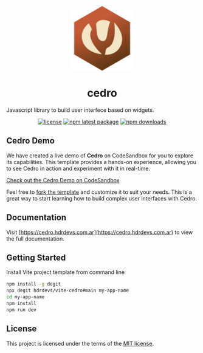 <p align="center">
  <img src="https://raw.githubusercontent.com/hdrdevs/cedro/main/public/cedro-logo.svg" alt="Cedro" width="170">
</p>

<h1 align="center">cedro</h1>

Javascript library to build user interfece based on widgets.

<div align="center">

[![license](https://img.shields.io/badge/license-MIT-blue.svg)](https://github.com/hdrdevs/cedro/blob/HEAD/LICENSE)
[![npm latest package](https://img.shields.io/npm/v/cedro)](https://www.npmjs.com/package/cedro)
[![npm downloads](https://img.shields.io/npm/dm/cedro)](https://www.npmjs.com/package/cedro)

</div>

## Cedro Demo

We have created a live demo of **Cedro** on CodeSandbox for you to explore its capabilities. This template provides a hands-on experience, allowing you to see Cedro in action and experiment with it in real-time.

[Check out the Cedro Demo on CodeSandbox](https://pyskv2-5173.csb.app)

Feel free to [fork the template](https://codesandbox.io/p/github/hdrdevs/vite-cedro/main?layout=%257B%2522sidebarPanel%2522%253A%2522EXPLORER%2522%252C%2522rootPanelGroup%2522%253A%257B%2522direction%2522%253A%2522horizontal%2522%252C%2522contentType%2522%253A%2522UNKNOWN%2522%252C%2522type%2522%253A%2522PANEL_GROUP%2522%252C%2522id%2522%253A%2522ROOT_LAYOUT%2522%252C%2522panels%2522%253A%255B%257B%2522type%2522%253A%2522PANEL_GROUP%2522%252C%2522contentType%2522%253A%2522UNKNOWN%2522%252C%2522direction%2522%253A%2522vertical%2522%252C%2522id%2522%253A%2522cm0gzwaud000620684w92xute%2522%252C%2522sizes%2522%253A%255B100%255D%252C%2522panels%2522%253A%255B%257B%2522type%2522%253A%2522PANEL_GROUP%2522%252C%2522contentType%2522%253A%2522EDITOR%2522%252C%2522direction%2522%253A%2522horizontal%2522%252C%2522id%2522%253A%2522EDITOR%2522%252C%2522panels%2522%253A%255B%257B%2522type%2522%253A%2522PANEL%2522%252C%2522contentType%2522%253A%2522EDITOR%2522%252C%2522id%2522%253A%2522cm0gzwaud000220684q50obd6%2522%257D%255D%257D%252C%257B%2522type%2522%253A%2522PANEL_GROUP%2522%252C%2522contentType%2522%253A%2522SHELLS%2522%252C%2522direction%2522%253A%2522horizontal%2522%252C%2522id%2522%253A%2522SHELLS%2522%252C%2522panels%2522%253A%255B%257B%2522type%2522%253A%2522PANEL%2522%252C%2522contentType%2522%253A%2522SHELLS%2522%252C%2522id%2522%253A%2522cm0gzwaud00042068wm2ct2dl%2522%257D%255D%257D%255D%257D%252C%257B%2522type%2522%253A%2522PANEL_GROUP%2522%252C%2522contentType%2522%253A%2522DEVTOOLS%2522%252C%2522direction%2522%253A%2522vertical%2522%252C%2522id%2522%253A%2522DEVTOOLS%2522%252C%2522panels%2522%253A%255B%257B%2522type%2522%253A%2522PANEL%2522%252C%2522contentType%2522%253A%2522DEVTOOLS%2522%252C%2522id%2522%253A%2522cm0gzwaud00052068l97sq7ys%2522%257D%255D%257D%255D%252C%2522sizes%2522%253A%255B50%252C50%255D%257D%252C%2522tabbedPanels%2522%253A%257B%2522cm0gzwaud000220684q50obd6%2522%253A%257B%2522id%2522%253A%2522cm0gzwaud000220684q50obd6%2522%252C%2522activeTabId%2522%253A%2522cm0h02bw900372068zcijoffp%2522%252C%2522tabs%2522%253A%255B%257B%2522id%2522%253A%2522cm0gzwaud00012068qh732zgi%2522%252C%2522mode%2522%253A%2522permanent%2522%252C%2522type%2522%253A%2522FILE%2522%252C%2522filepath%2522%253A%2522%252FREADME.md%2522%252C%2522state%2522%253A%2522IDLE%2522%257D%252C%257B%2522type%2522%253A%2522FILE%2522%252C%2522filepath%2522%253A%2522%252F.codesandbox%252Ftasks.json%2522%252C%2522id%2522%253A%2522cm0h02bw900372068zcijoffp%2522%252C%2522mode%2522%253A%2522permanent%2522%252C%2522state%2522%253A%2522IDLE%2522%257D%255D%257D%252C%2522cm0gzwaud00052068l97sq7ys%2522%253A%257B%2522id%2522%253A%2522cm0gzwaud00052068l97sq7ys%2522%252C%2522activeTabId%2522%253A%2522cm0gzwce5000d2068swd73pqe%2522%252C%2522tabs%2522%253A%255B%257B%2522type%2522%253A%2522SETUP_TASKS%2522%252C%2522id%2522%253A%2522cm0gzwce5000d2068swd73pqe%2522%252C%2522mode%2522%253A%2522permanent%2522%257D%255D%257D%252C%2522cm0gzwaud00042068wm2ct2dl%2522%253A%257B%2522id%2522%253A%2522cm0gzwaud00042068wm2ct2dl%2522%252C%2522activeTabId%2522%253A%2522cm0gzwf76000k2068v1hzvy3c%2522%252C%2522tabs%2522%253A%255B%257B%2522id%2522%253A%2522cm0gzwaud00032068ac13dwl5%2522%252C%2522mode%2522%253A%2522permanent%2522%252C%2522type%2522%253A%2522NEW_TERMINAL%2522%257D%252C%257B%2522type%2522%253A%2522TASK_LOG%2522%252C%2522taskId%2522%253A%2522dev%2522%252C%2522id%2522%253A%2522cm0gzwf76000k2068v1hzvy3c%2522%252C%2522mode%2522%253A%2522permanent%2522%257D%255D%257D%257D%252C%2522showDevtools%2522%253Atrue%252C%2522showShells%2522%253Atrue%252C%2522showSidebar%2522%253Atrue%252C%2522sidebarPanelSize%2522%253A15%257D) and customize it to suit your needs. This is a great way to start learning how to build complex user interfaces with Cedro.

## Documentation

Visit [https://cedro.hdrdevs.com.ar](https://cedro.hdrdevs.com.ar) to view the full documentation.

## Getting Started

Install Vite project template from command line

```sh
npm install -g degit
npx degit hdrdevs/vite-cedro#main my-app-name
cd my-app-name
npm install
npm run dev
```

## License

This project is licensed under the terms of the
[MIT license](/LICENSE).
